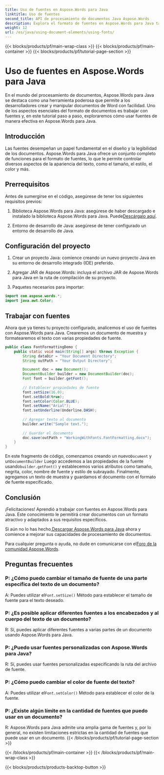 ```yaml
---
title: Uso de fuentes en Aspose.Words para Java
linktitle: Uso de fuentes
second_title: API de procesamiento de documentos Java Aspose.Words
description: Explora el formato de fuentes en Aspose.Words para Java tamaño, estilo, color y más. Crea documentos con un formato atractivo con facilidad.
weight: 12
url: /es/java/using-document-elements/using-fonts/
---
```


{{< blocks/products/pf/main-wrap-class >}}
{{< blocks/products/pf/main-container >}}
{{< blocks/products/pf/tutorial-page-section >}}

# Uso de fuentes en Aspose.Words para Java


En el mundo del procesamiento de documentos, Aspose.Words para Java se destaca como una herramienta poderosa que permite a los desarrolladores crear y manipular documentos de Word con facilidad. Uno de los aspectos esenciales del formato de documentos es trabajar con fuentes y, en este tutorial paso a paso, exploraremos cómo usar fuentes de manera efectiva en Aspose.Words para Java.

## Introducción

Las fuentes desempeñan un papel fundamental en el diseño y la legibilidad de los documentos. Aspose.Words para Java ofrece un conjunto completo de funciones para el formato de fuentes, lo que le permite controlar diversos aspectos de la apariencia del texto, como el tamaño, el estilo, el color y más.

## Prerrequisitos

Antes de sumergirse en el código, asegúrese de tener los siguientes requisitos previos:

1.  Biblioteca Aspose.Words para Java: asegúrese de haber descargado e instalado la biblioteca Aspose.Words para Java. Puede[Descárgalo aquí](https://releases.aspose.com/words/java/).

2. Entorno de desarrollo de Java: asegúrese de tener configurado un entorno de desarrollo de Java.

## Configuración del proyecto

1. Crear un proyecto Java: comience creando un nuevo proyecto Java en su entorno de desarrollo integrado (IDE) preferido.

2. Agregar JAR de Aspose.Words: incluya el archivo JAR de Aspose.Words para Java en la ruta de compilación de su proyecto.

3. Paquetes necesarios para importar:

```java
import com.aspose.words.*;
import java.awt.Color;
```

## Trabajar con fuentes

Ahora que ya tienes tu proyecto configurado, analicemos el uso de fuentes con Aspose.Words para Java. Crearemos un documento de muestra y formatearemos el texto con varias propiedades de fuente.

```java
public class FontFormattingDemo {
    public static void main(String[] args) throws Exception {
        String dataDir = "Your Document Directory";
        String outPath = "Your Output Directory";

        Document doc = new Document();
        DocumentBuilder builder = new DocumentBuilder(doc);
        Font font = builder.getFont();
        
        // Establecer propiedades de fuente
        font.setSize(16.0);
        font.setBold(true);
        font.setColor(Color.BLUE);
        font.setName("Arial");
        font.setUnderline(Underline.DASH);
        
        // Agregar texto al documento
        builder.write("Sample text.");
        
        // Guardar el documento
        doc.save(outPath + "WorkingWithFonts.FontFormatting.docx");
    }
}
```

 En este fragmento de código, comenzamos creando un nuevo`Document` y un`DocumentBuilder` Luego accedemos a las propiedades de la fuente usando`builder.getFont()` y establecemos varios atributos como tamaño, negrita, color, nombre de fuente y estilo de subrayado. Finalmente, agregamos un texto de muestra y guardamos el documento con el formato de fuente especificado.

## Conclusión

¡Felicitaciones! Aprendió a trabajar con fuentes en Aspose.Words para Java. Este conocimiento le permitirá crear documentos con un formato atractivo y adaptados a sus requisitos específicos.

 Si aún no lo has hecho,[Descargar Aspose.Words para Java](https://releases.aspose.com/words/java/) ahora y comience a mejorar sus capacidades de procesamiento de documentos.

 Para cualquier pregunta o ayuda, no dude en comunicarse con el[Foro de la comunidad Aspose.Words](https://forum.aspose.com/).

## Preguntas frecuentes

### P: ¿Cómo puedo cambiar el tamaño de fuente de una parte específica del texto de un documento?
 A: Puedes utilizar el`Font.setSize()` Método para establecer el tamaño de fuente para el texto deseado.

### P: ¿Es posible aplicar diferentes fuentes a los encabezados y al cuerpo del texto de un documento?
R: Sí, puedes aplicar diferentes fuentes a varias partes de un documento usando Aspose.Words para Java.

### P: ¿Puedo usar fuentes personalizadas con Aspose.Words para Java?
R: Sí, puedes usar fuentes personalizadas especificando la ruta del archivo de fuente.

### P: ¿Cómo puedo cambiar el color de fuente del texto?
 A: Puedes utilizar el`Font.setColor()` Método para establecer el color de la fuente.

### P: ¿Existe algún límite en la cantidad de fuentes que puedo usar en un documento?
R: Aspose.Words para Java admite una amplia gama de fuentes y, por lo general, no existen limitaciones estrictas en la cantidad de fuentes que puede usar en un documento.
{{< /blocks/products/pf/tutorial-page-section >}}

{{< /blocks/products/pf/main-container >}}
{{< /blocks/products/pf/main-wrap-class >}}

{{< blocks/products/products-backtop-button >}}
